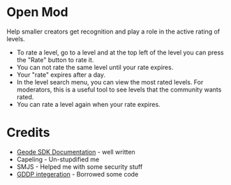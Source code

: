 # Open Mod
Help smaller creators get recognition and play a role in the active rating of levels.

- To rate a level, go to a level and at the top left of the level you can press the "Rate" button to rate it.
- You can not rate the same level until your rate expires.
- Your "rate" expires after a day.
- In the level search menu, you can view the most rated levels. For moderators, this is a useful tool to see levels that the community wants rated.
- You can rate a level again when your rate expires.

# Credits
- [Geode SDK Documentation](https://docs.geode-sdk.org/) - well written
- Capeling - Un-stupdified me
- SMJS - Helped me with some security stuff
- [GDDP integeration](https://geode-sdk.org/mods/minemaker0430.gddp_integration) - Borrowed some code